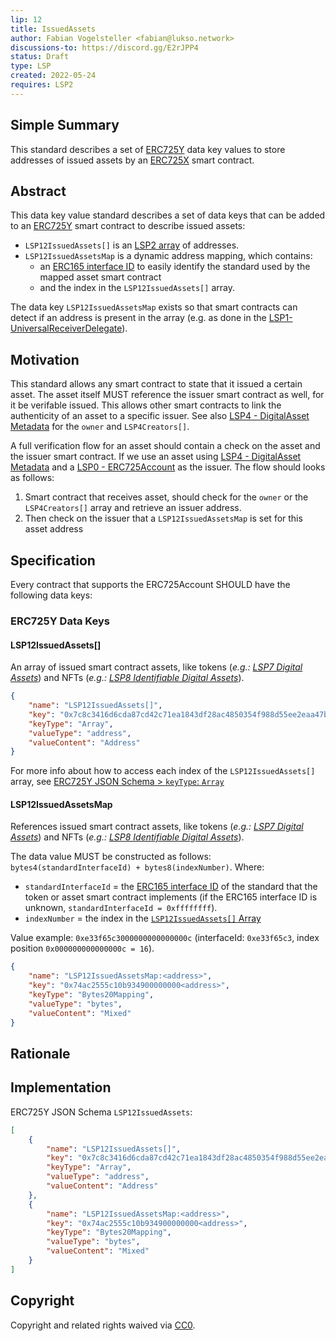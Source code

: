 ```yaml
---
lip: 12
title: IssuedAssets
author: Fabian Vogelsteller <fabian@lukso.network> 
discussions-to: https://discord.gg/E2rJPP4
status: Draft
type: LSP
created: 2022-05-24
requires: LSP2
---
```


## Simple Summary
This standard describes a set of [ERC725Y](https://github.com/ethereum/EIPs/blob/master/EIPS/eip-725.md) data key values to store addresses of issued assets by an [ERC725X](https://github.com/ethereum/EIPs/blob/master/EIPS/eip-725.md) smart contract.

## Abstract
This data key value standard describes a set of data keys that can be added to an [ERC725Y](https://github.com/ethereum/EIPs/blob/master/EIPS/eip-725.md) smart contract to describe issued assets:


- `LSP12IssuedAssets[]` is an [LSP2 array](./LSP-2-ERC725YJSONSchema.md) of addresses.
- `LSP12IssuedAssetsMap` is a dynamic address mapping, which contains:
  - an [ERC165 interface ID](https://eips.ethereum.org/EIPS/eip-165) to easily identify the standard used by the mapped asset smart contract
  - and the index in the `LSP12IssuedAssets[]` array.

The data key `LSP12IssuedAssetsMap` exists so that smart contracts can detect if an address is present in the array (e.g. as done in the  [LSP1-UniversalReceiverDelegate](./LSP-1-UniversalReceiver.md)).

## Motivation
This standard allows any smart contract to state that it issued a certain asset. The asset itself MUST reference the issuer smart contract as well, for it be verifable issued. This allows other smart contracts to link the authenticity of an asset to a specific issuer. See also [LSP4 - DigitalAsset Metadata](./LSP-4-DigitalAsset-Metadata.md) for the `owner` and `LSP4Creators[]`.

A full verification flow for an asset should contain a check on the asset and the issuer smart contract. If we use an asset using [LSP4 - DigitalAsset Metadata](./LSP-4-DigitalAsset-Metadata.md) and a [LSP0 - ERC725Account](./LSP-0-ERC725Account.md) as the issuer. The flow should looks as follows:

1. Smart contract that receives asset, should check for the `owner` or the `LSP4Creators[]` array and retrieve an issuer address.
2. Then check on the issuer that a `LSP12IssuedAssetsMap` is set for this asset address

## Specification

Every contract that supports the ERC725Account SHOULD have the following data keys:

### ERC725Y Data Keys


#### LSP12IssuedAssets[]

An array of issued smart contract assets, like tokens (_e.g.: [LSP7 Digital Assets](./LSP-7-DigitalAsset)_) and NFTs (_e.g.: [LSP8 Identifiable Digital Assets](./LSP-8-IdentifiableDigitalAsset)_).


```json
{
    "name": "LSP12IssuedAssets[]",
    "key": "0x7c8c3416d6cda87cd42c71ea1843df28ac4850354f988d55ee2eaa47b6dc05cd",
    "keyType": "Array",
    "valueType": "address",
    "valueContent": "Address"
}
```

For more info about how to access each index of the `LSP12IssuedAssets[]` array, see [ERC725Y JSON Schema > `keyType`: `Array`](https://github.com/lukso-network/LIPs/blob/master/LSPs/LSP-2-ERC725YJSONSchema.md#array)

#### LSP12IssuedAssetsMap

References issued smart contract assets, like tokens (_e.g.: [LSP7 Digital Assets](./LSP-7-DigitalAsset)_) and NFTs (_e.g.: [LSP8 Identifiable Digital Assets](./LSP-8-IdentifiableDigitalAsset)_).

The data value MUST be constructed as follows: `bytes4(standardInterfaceId) + bytes8(indexNumber)`. Where:
- `standardInterfaceId` = the [ERC165 interface ID](https://eips.ethereum.org/EIPS/eip-165) of the standard that the token or asset smart contract implements (if the ERC165 interface ID is unknown, `standardInterfaceId = 0xffffffff`).
- `indexNumber` = the index in the [`LSP12IssuedAssets[]` Array](#LSP12Issuedassets)

Value example: `0xe33f65c3000000000000000c` (interfaceId: `0xe33f65c3`, index position `0x000000000000000c = 16`).

```json
{
    "name": "LSP12IssuedAssetsMap:<address>",
    "key": "0x74ac2555c10b934900000000<address>",
    "keyType": "Bytes20Mapping",
    "valueType": "bytes",
    "valueContent": "Mixed"
}
```

## Rationale

## Implementation

ERC725Y JSON Schema `LSP12IssuedAssets`:
```json
[
    {
        "name": "LSP12IssuedAssets[]",
        "key": "0x7c8c3416d6cda87cd42c71ea1843df28ac4850354f988d55ee2eaa47b6dc05cd",
        "keyType": "Array",
        "valueType": "address",
        "valueContent": "Address"
    },
    {
        "name": "LSP12IssuedAssetsMap:<address>",
        "key": "0x74ac2555c10b934900000000<address>",
        "keyType": "Bytes20Mapping",
        "valueType": "bytes",
        "valueContent": "Mixed"
    }
]
```

## Copyright
Copyright and related rights waived via [CC0](https://creativecommons.org/publicdomain/zero/1.0/).

